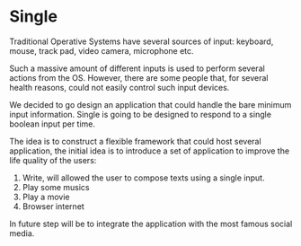 Single
======

Traditional Operative Systems have several sources of input: keyboard, mouse, track pad, video camera, microphone etc.

Such a massive amount of different inputs is used to perform several actions from the OS. However, there are some
people that, for several health reasons, could not easily control such input devices.

We decided to go design an application that could handle the bare minimum input information. Single is going to be
designed to respond to a single boolean input per time.

The idea is to construct a flexible framework that could host several application, the initial idea is to introduce a
set of application to improve the life quality of the users:
 1) Write, will allowed the user to compose texts using a single input.
 2) Play some musics
 3) Play a movie
 4) Browser internet

In future step will be to integrate the application with the most famous social media.